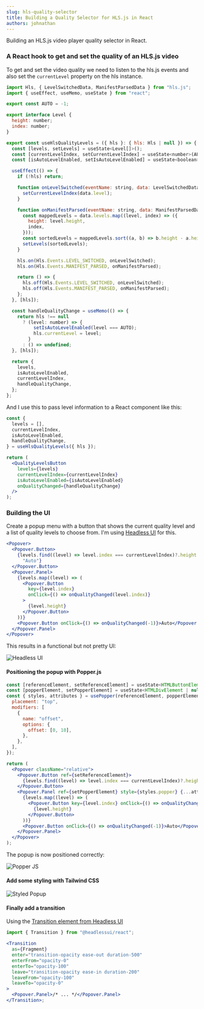 ```yaml
---
slug: hls-quality-selector
title: Building a Quality Selector for HLS.js in React
authors: johnathan
---
```


Building an HLS.js video player quality selector in React.

<!-- truncate -->

### A React hook to get and set the quality of an HLS.js video

To get and set the video quality we need to listen to the hls.js events and also set the `currentLevel` property on the hls instance.

```jsx
import Hls, { LevelSwitchedData, ManifestParsedData } from "hls.js";
import { useEffect, useMemo, useState } from "react";

export const AUTO = -1;

export interface Level {
  height: number;
  index: number;
}

export const useHlsQualityLevels = ({ hls }: { hls: Hls | null }) => {
  const [levels, setLevels] = useState<Level[]>();
  const [currentLevelIndex, setCurrentLevelIndex] = useState<number>(AUTO);
  const [isAutoLevelEnabled, setIsAutoLevelEnabled] = useState<boolean>(true);

  useEffect(() => {
    if (!hls) return;

    function onLevelSwitched(eventName: string, data: LevelSwitchedData) {
      setCurrentLevelIndex(data.level);
    }

    function onManifestParsed(eventName: string, data: ManifestParsedData) {
      const mappedLevels = data.levels.map((level, index) => ({
        height: level.height,
        index,
      }));
      const sortedLevels = mappedLevels.sort((a, b) => b.height - a.height);
      setLevels(sortedLevels);
    }

    hls.on(Hls.Events.LEVEL_SWITCHED, onLevelSwitched);
    hls.on(Hls.Events.MANIFEST_PARSED, onManifestParsed);

    return () => {
      hls.off(Hls.Events.LEVEL_SWITCHED, onLevelSwitched);
      hls.off(Hls.Events.MANIFEST_PARSED, onManifestParsed);
    };
  }, [hls]);

  const handleQualityChange = useMemo(() => {
    return hls !== null
      ? (level: number) => {
          setIsAutoLevelEnabled(level === AUTO);
          hls.currentLevel = level;
        }
      : () => undefined;
  }, [hls]);

  return {
    levels,
    isAutoLevelEnabled,
    currentLevelIndex,
    handleQualityChange,
  };
};
```

And I use this to pass level information to a React component like this:

```jsx
const {
  levels = [],
  currentLevelIndex,
  isAutoLevelEnabled,
  handleQualityChange,
} = useHlsQualityLevels({ hls });

return (
  <QualityLevelsButton
    levels={levels}
    currentLevelIndex={currentLevelIndex}
    isAutoLevelEnabled={isAutoLevelEnabled}
    onQualityChanged={handleQualityChange}
  />
);
```

### Building the UI

Create a popup menu with a button that shows the current quality level and a list of quality levels to choose from. I'm using [Headless UI](https://headlessui.com/react/popover) for this.

```jsx
<Popover>
  <Popover.Button>
    {levels.find((level) => level.index === currentLevelIndex)?.height ??
      "Auto"}
  </Popover.Button>
  <Popover.Panel>
    {levels.map((level) => (
      <Popover.Button
        key={level.index}
        onClick={() => onQualityChanged(level.index)}
      >
        {level.height}
      </Popover.Button>
    ))}
    <Popover.Button onClick={() => onQualityChanged(-1)}>Auto</Popover.Button>
  </Popover.Panel>
</Popover>
```

This results in a functional but not pretty UI:

![Headless UI](headlessui.png)

#### Positioning the popup with Popper.js

```jsx
const [referenceElement, setReferenceElement] = useState<HTMLButtonElement | null>();
const [popperElement, setPopperElement] = useState<HTMLDivElement | null>();
const { styles, attributes } = usePopper(referenceElement, popperElement, {
  placement: "top",
  modifiers: [
    {
      name: "offset",
      options: {
        offset: [0, 10],
      },
    },
  ],
});

return (
  <Popover className="relative">
    <Popover.Button ref={setReferenceElement}>
      {levels.find((level) => level.index === currentLevelIndex)?.height ?? "Auto"}
    </Popover.Button>
    <Popover.Panel ref={setPopperElement} style={styles.popper} {...attributes.popper}>
      {levels.map((level) => (
        <Popover.Button key={level.index} onClick={() => onQualityChanged(level.index)}>
          {level.height}
        </Popover.Button>
      ))}
      <Popover.Button onClick={() => onQualityChanged(-1)}>Auto</Popover.Button>
    </Popover.Panel>
  </Popover>
);
```

The popup is now positioned correctly:

![Popper JS](popper.png)

#### Add some styling with Tailwind CSS

![Styled Popup](styled.png)

#### Finally add a transition

Using the [Transition element from Headless UI](https://headlessui.com/react/transition)

```jsx
import { Transition } from "@headlessui/react";

<Transition
  as={Fragment}
  enter="transition-opacity ease-out duration-500"
  enterFrom="opacity-0"
  enterTo="opacity-100"
  leave="transition-opacity ease-in duration-200"
  leaveFrom="opacity-100"
  leaveTo="opacity-0"
>
  <Popover.Panel>/* ... */</Popover.Panel>
</Transition>;
```
